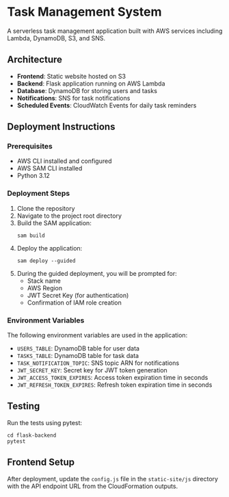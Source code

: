 # Task Management System

A serverless task management application built with AWS services including Lambda, DynamoDB, S3, and SNS.

## Architecture

- **Frontend**: Static website hosted on S3
- **Backend**: Flask application running on AWS Lambda
- **Database**: DynamoDB for storing users and tasks
- **Notifications**: SNS for task notifications
- **Scheduled Events**: CloudWatch Events for daily task reminders

## Deployment Instructions

### Prerequisites

- AWS CLI installed and configured
- AWS SAM CLI installed
- Python 3.12

### Deployment Steps

1. Clone the repository
2. Navigate to the project root directory
3. Build the SAM application:
   ```
   sam build
   ```
4. Deploy the application:
   ```
   sam deploy --guided
   ```
5. During the guided deployment, you will be prompted for:
   - Stack name
   - AWS Region
   - JWT Secret Key (for authentication)
   - Confirmation of IAM role creation

### Environment Variables

The following environment variables are used in the application:

- `USERS_TABLE`: DynamoDB table for user data
- `TASKS_TABLE`: DynamoDB table for task data
- `TASK_NOTIFICATION_TOPIC`: SNS topic ARN for notifications
- `JWT_SECRET_KEY`: Secret key for JWT token generation
- `JWT_ACCESS_TOKEN_EXPIRES`: Access token expiration time in seconds
- `JWT_REFRESH_TOKEN_EXPIRES`: Refresh token expiration time in seconds

## Testing

Run the tests using pytest:

```
cd flask-backend
pytest
```

## Frontend Setup

After deployment, update the `config.js` file in the `static-site/js` directory with the API endpoint URL from the CloudFormation outputs.